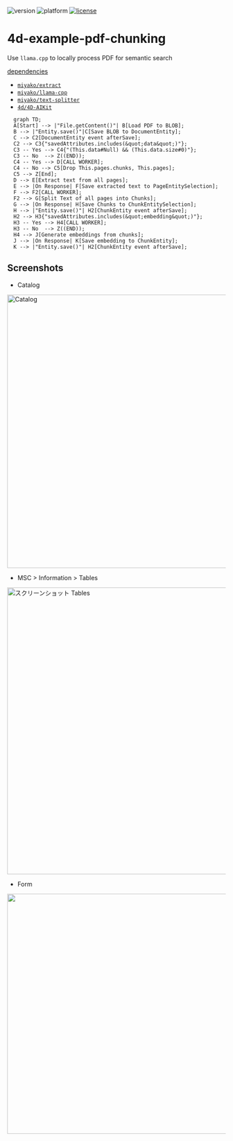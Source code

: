 ![version](https://img.shields.io/badge/version-21%2B-3B69E9)
![platform](https://img.shields.io/static/v1?label=platform&message=mac-intel%20|%20mac-arm%20|%20win-64&color=blue)
[![license](https://img.shields.io/github/license/miyako/4d-example-pdf-chunking)](LICENSE)

# 4d-example-pdf-chunking
Use `llama.cpp` to locally process PDF for semantic search

[dependencies](https://github.com/miyako/4d-example-pdf-chunking/blob/main/pdf-chunking/Project/Sources/dependencies.json)

* [`miyako/extract`](https://github.com/miyako/extract)
* [`miyako/llama-cpp`](https://github.com/miyako/llama-cpp)
* [`miyako/text-splitter`](https://github.com/miyako/text-splitter)
* [`4d/4D-AIKit`](https://github.com/4d/4D-AIKit)


```mermaid
  graph TD;
  A[Start] --> |"File.getContent()"| B[Load PDF to BLOB];
  B --> |"Entity.save()"|C[Save BLOB to DocumentEntity];
  C --> C2[DocumentEntity event afterSave];
  C2 --> C3{"savedAttributes.includes(&quot;data&quot;)"};
  C3 -- Yes --> C4{"(This.data#Null) && (This.data.size#0)"};
  C3 -- No  --> Z((END));
  C4 -- Yes --> D[CALL WORKER];
  C4 -- No --> C5[Drop This.pages.chunks, This.pages];
  C5 --> Z[End];
  D --> E[Extract text from all pages];
  E --> |On Response| F[Save extracted text to PageEntitySelection];
  F --> F2[CALL WORKER];
  F2 --> G[Split Text of all pages into Chunks];
  G --> |On Response| H[Save Chunks to ChunkEntitySelection];
  H --> |"Entity.save()"| H2[ChunkEntity event afterSave];
  H2 --> H3{"savedAttributes.includes(&quot;embedding&quot;)"};
  H3 -- Yes --> H4[CALL WORKER];
  H3 -- No  --> Z((END));
  H4 --> J[Generate embeddings from chunks];
  J --> |On Response| K[Save embedding to ChunkEntity];
  K --> |"Entity.save()"| H2[ChunkEntity event afterSave];
```

## Screenshots

* Catalog

<img width="1004" height="631" alt="Catalog" src="https://github.com/user-attachments/assets/f587a720-9693-425b-9c2d-9140e68859a6" />

* MSC > Information > Tables
  
<img width="931" height="662" alt="スクリーンショット Tables" src="https://github.com/user-attachments/assets/34e554d3-38c2-4d30-9535-92dd5adfa728" />

* Form

<img width="867" height="554" alt="" src="https://github.com/user-attachments/assets/6c60dd3f-3b7f-4bc4-bd7f-e63246a48285" />
